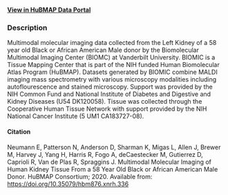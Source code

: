 
#### [View in HuBMAP Data Portal](https://portal.hubmapconsortium.org/browse/collection/6a6efd0c1a2681dc7d2faab8e4ab0bca)

### Description

Multimodal molecular imaging data collected from the Left Kidney of a 58 year old Black or African American Male donor by the Biomolecular Multimodal Imaging Center (BIOMC) at Vanderbilt University. BIOMIC is a Tissue Mapping Center that is part of the NIH funded Human Biomolecular Atlas Program (HuBMAP). Datasets generated by BIOMIC combine MALDI imaging mass spectrometry with various microscopy modalities including autoflourescence and stained microscopy. Support was provided by the NIH Common Fund and National Institute of Diabetes and Digestive and Kidney Diseases (U54 DK120058). Tissue was collected through the Cooperative Human Tissue Network with support provided by the NIH National Cancer Institute (5 UM1 CA183727-08).

#### Citation

Neumann E, Patterson N, Anderson D, Sharman K, Migas L, Allen J, Brewer M, Harvey J, Yang H, Harris R, Fogo A, deCaestecker M, Gutierrez D, Caprioli R, Van de Plas R, Spraggins J. Multimodal Molecular Imaging of Human Kidney Tissue From a 58 Year Old Black or African American Male Donor. HuBMAP Consortium; 2020. Available from: https://doi.org/10.35079/hbm876.xnrh.336